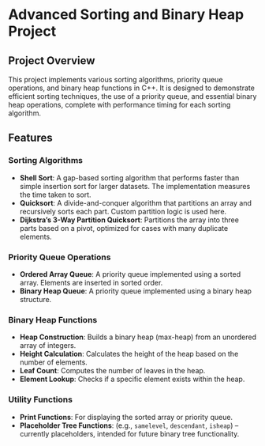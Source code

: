 # Advanced Sorting and Binary Heap Project

## Project Overview
This project implements various sorting algorithms, priority queue operations, and binary heap functions in C++. It is designed to demonstrate efficient sorting techniques, the use of a priority queue, and essential binary heap operations, complete with performance timing for each sorting algorithm.

## Features

### Sorting Algorithms
- **Shell Sort**: A gap-based sorting algorithm that performs faster than simple insertion sort for larger datasets. The implementation measures the time taken to sort.
- **Quicksort**: A divide-and-conquer algorithm that partitions an array and recursively sorts each part. Custom partition logic is used here.
- **Dijkstra’s 3-Way Partition Quicksort**: Partitions the array into three parts based on a pivot, optimized for cases with many duplicate elements.

### Priority Queue Operations
- **Ordered Array Queue**: A priority queue implemented using a sorted array. Elements are inserted in sorted order.
- **Binary Heap Queue**: A priority queue implemented using a binary heap structure.

### Binary Heap Functions
- **Heap Construction**: Builds a binary heap (max-heap) from an unordered array of integers.
- **Height Calculation**: Calculates the height of the heap based on the number of elements.
- **Leaf Count**: Computes the number of leaves in the heap.
- **Element Lookup**: Checks if a specific element exists within the heap.

### Utility Functions
- **Print Functions**: For displaying the sorted array or priority queue.
- **Placeholder Tree Functions**: (e.g., `samelevel`, `descendant`, `isheap`) – currently placeholders, intended for future binary tree functionality.
